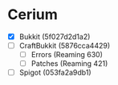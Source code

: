 # Cerium
- [x] Bukkit (5f027d2d1a2)
- [ ] CraftBukkit (5876cca4429)
  - [ ] Errors (Reaming 630)
  - [ ] Patches (Reaming 421)
- [ ] Spigot (053fa2a9db1)